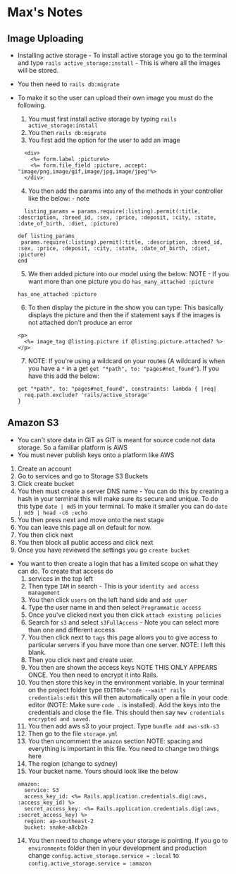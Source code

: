 # Max's Notes

## Image Uploading

- Installing active storage - To install active storage you go to the terminal and type `rails active_storage:install` - This is where all the images will be stored.
- You then need to `rails db:migrate`

- To make it so the user can upload their own image you must do the following.
  1. You must first install active storage by typing `rails active_storage:install`
  2. You then `rails db:migrate`
  3. You first add the option for the user to add an image 
  ```
    <div>
      <%= form.label :picture%>
      <%= form.file_field :picture, accept: "image/png,image/gif,image/jpg,image/jpeg"%>
    </div>
  ```
  4. You then add the params into any of the methods in your controller like the below: - note
  ```
    listing_params = params.require(:listing).permit(:title, :description, :breed_id, :sex, :price, :deposit, :city, :state, :date_of_birth, :diet, :picture)
  ```
  ```
  def listing_params 
   params.require(:listing).permit(:title, :description, :breed_id, :sex, :price, :deposit, :city, :state, :date_of_birth, :diet, :picture)
  end
  ```
  5. We then added picture into our model using the below: NOTE - If you want more than one picture you do `has_many_attached :picture`
  ```
  has_one_attached :picture
  ```
  6. To then display the picture in the show you can type: This basically displays the picture and then the if statement says if the images is not attached don't produce an error
  ```
  <p>
    <%= image_tag @listing.picture if @listing.picture.attached? %>
  </p>
  ```
  7. NOTE: If you're using a wildcard on your routes (A wildcard is when you have a `*` in a get `get "*path", to: "pages#not_found"`). If you have this add the below:  
  ```
  get "*path", to: "pages#not_found", constraints: lambda { |req|
    req.path.exclude? 'rails/active_storage'
  }
  ```
## Amazon S3
  - You can't store data in GIT as GIT is meant for source code not data storage. So a familiar platform is AWS
  - You must never publish keys onto a platform like AWS

  1. Create an account 
  2. Go to services and go to Storage S3 Buckets
  3. Click create bucket
  4. You then must create a server DNS name - You can do this by creating a hash in your terminal this will make sure its secure and unique. To do this type `date | md5` in your terminal. To make it smaller you can do `date | md5 | head -c6 ;echo`
  5. You then press next and move onto the next stage
  6. You can leave this page all on default for now. 
  7. You then click next
  8. You then block all public access and click next
  9. Once you have reviewed the settings you go `create bucket`

  - You want to then create a login that has a limited scope on what they can do. To create that access do
    1. services in the top left 
    2. Then type `IAM` in search - This is your `identity and access management`
    3. You then click `users` on the left hand side and `add user`
    4. Type the user name in and then select `Programmatic access`
    5. Once you've clicked next you then click `attach existing policies`  
    6. Search for `s3` and select `s3FullAccess` - Note you can select more than one and different access
    7. You then click next to `tags` this page allows you to give access to particular servers if you have more than one server. NOTE: I left this blank.
    8. Then you click next and create user.
    9. You then are shown the access keys NOTE THIS ONLY APPEARS ONCE. You then need to encrypt it into Rails.
    10. You then store this key in the environment variable. In your terminal on the project folder type `EDITOR="code --wait" rails credentials:edit` this will then automatically open a file in your code editor (NOTE: Make sure `code .` is installed). Add the keys into the credentials and close the file. This should then say `New credentials encrypted and saved.`
    11. You then add aws s3 to your project. Type `bundle add aws-sdk-s3`
    12. Then go to the file `storage.yml` 
    13. You then uncomment the `amazon` section NOTE: spacing and everything is important in this file. You need to change two things here
      1. The region (change to sydney)
      2. Your bucket name. Yours should look like the below 
      ```
      amazon:
        service: S3
        access_key_id: <%= Rails.application.credentials.dig(:aws, :access_key_id) %>
        secret_access_key: <%= Rails.application.credentials.dig(:aws, :secret_access_key) %>
        region: ap-southeast-2
        bucket: snake-a8cb2a
      ``` 
    14. You then need to change where your storage is pointing. If you go to `environments` folder then in your development and production change `config.active_storage.service = :local` to `config.active_storage.service = :amazon`


